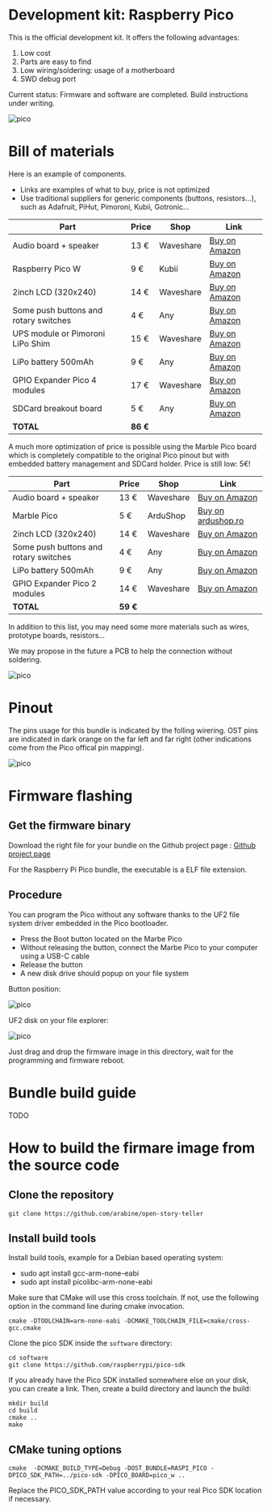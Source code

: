 # Development kit: Raspberry Pico

This is the official development kit. It offers the following advantages:
1. Low cost
2. Parts are easy to find
3. Low wiring/soldering: usage of a motherboard 
4. SWD debug port

Current status: Firmware and software are completed. Build instructions under writing.

![pico](./images/devkit-pico.jpg)


# Bill of materials

Here is an example of components.
- Links are examples of what to buy, price is not optimized
- Use traditional suppliers for generic components (buttons, resistors...), such as Adafruit, PiHut, Pimoroni, Kubii, Gotronic...

| Part                                  | Price    | Shop      | Link                                     |
| ------------------------------------- | -------- | --------- | ---------------------------------------- |
| Audio board + speaker                 | 13 €     | Waveshare | [Buy on Amazon](https://amzn.to/41nWgeB) |
| Raspberry Pico W                      | 9 €      | Kubii     | [Buy on Amazon](https://amzn.to/3AUQeXQ) |
| 2inch LCD  (320x240)                  | 14 €     | Waveshare | [Buy on Amazon](https://amzn.to/3LyG5oJ) |
| Some push buttons and rotary switches | 4 €      | Any       | [Buy on Amazon](https://amzn.to/3AX6MOX) |
| UPS module or Pimoroni LiPo Shim      | 15 €     | Waveshare | [Buy on Amazon](https://amzn.to/44p8Exo) |
| LiPo battery 500mAh                   | 9 €      | Any       | [Buy on Amazon](https://amzn.to/3VCl3df) |
| GPIO Expander Pico 4 modules          | 17 €     | Waveshare | [Buy on Amazon](https://amzn.to/42ukJQ4) |
| SDCard breakout board                 | 5 €      | Any       | [Buy on Amazon](https://amzn.to/3qf3chr) |  |
| **TOTAL**                             | **86 €** |


A much more optimization of price is possible using the Marble Pico board which is completely compatible to the original Pico pinout but with embedded battery management and SDCard holder. Price is still low: 5€!

| Part                                  | Price    | Shop      | Link                                                                    |
| ------------------------------------- | -------- | --------- | ----------------------------------------------------------------------- |
| Audio board + speaker                 | 13 €     | Waveshare | [Buy on Amazon](https://amzn.to/41nWgeB)                                |
| Marble Pico                           | 5 €      | ArduShop  | [Buy on ardushop.ro](https://ardushop.ro/en/home/2652-marble-pico.html) |
| 2inch LCD  (320x240)                  | 14 €     | Waveshare | [Buy on Amazon](https://amzn.to/3LyG5oJ)                                |
| Some push buttons and rotary switches | 4 €      | Any       | [Buy on Amazon](https://amzn.to/3AX6MOX)                                |
| LiPo battery 500mAh                   | 9 €      | Any       | [Buy on Amazon](https://amzn.to/3VCl3df)                                |
| GPIO Expander Pico 2 modules          | 14 €     | Waveshare | [Buy on Amazon](https://amzn.to/42ukJQ4)                                |
| **TOTAL**                             | **59 €** |



In addition to this list, you may need some more materials such as wires, prototype boards, resistors...

We may propose in the future a PCB to help the connection without soldering.

![pico](./images/prototype-board.png)


# Pinout

The pins usage for this bundle is indicated by the folling wirering. OST pins are indicated in dark orange on the far left and far right (other indications come from the Pico offical pin mapping).

![pico](./images/picow-pinout_ost.png)

# Firmware flashing

## Get the firmware binary

Download the right file for your bundle on the Github project page : [Github project page](https://github.com/arabine/open-story-teller) 

For the Raspberry Pi Pico bundle, the executable is a ELF file extension.

## Procedure

You can program the Pico without any software thanks to the UF2 file system driver embedded in the Pico bootloader.

- Press the Boot button located on the Marbe Pico
- Without releasing the button, connect the Marbe Pico to your computer using a USB-C cable
- Release the button
- A new disk drive should popup on your file system

Button position:

![pico](./images/marble-pico.png)


UF2 disk on your file explorer:

![pico](./images/pico-uf2-ubuntu.png)


Just drag and drop the firmware image in this directory, wait for the programming and firmware reboot.

# Bundle build guide

TODO


# How to build the firmare image from the source code

## Clone the repository

```
git clone https://github.com/arabine/open-story-teller
```

## Install build tools

Install build tools, example for a Debian based operating system:

- sudo apt install gcc-arm-none-eabi
- sudo apt install picolibc-arm-none-eabi

Make sure that CMake will use this cross toolchain. If not, use the following option in the command line during cmake invocation.

```
cmake -DTOOLCHAIN=arm-none-eabi -DCMAKE_TOOLCHAIN_FILE=cmake/cross-gcc.cmake
```

Clone the pico SDK inside the `software` directory:

```
cd software
git clone https://github.com/raspberrypi/pico-sdk
```

If you already have the Pico SDK installed somewhere else on your disk, you can create a link. Then, create a build directory and launch the build:

```
mkdir build
cd build
cmake ..
make
```

## CMake tuning options

```
cmake  -DCMAKE_BUILD_TYPE=Debug -DOST_BUNDLE=RASPI_PICO -DPICO_SDK_PATH=../pico-sdk -DPICO_BOARD=pico_w ..
```

Replace the PICO_SDK_PATH value according to your real Pico SDK location if necessary.





